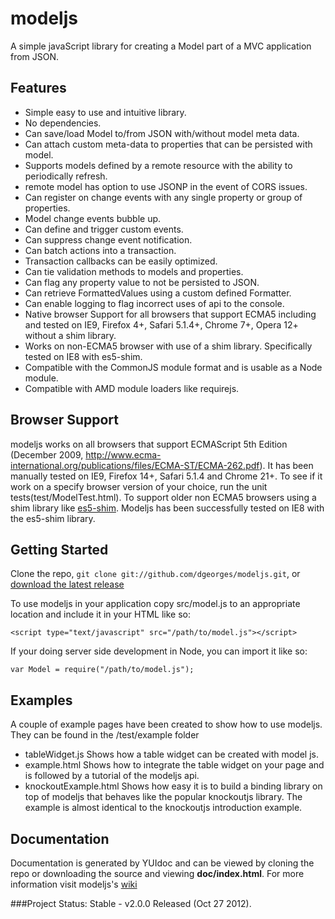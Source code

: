 modeljs
=======

A simple javaScript library for creating a Model part of a MVC application from JSON.

Features
--------------------
  - Simple easy to use and intuitive library.
  - No dependencies.
  - Can save/load Model to/from JSON with/without model meta data.
  - Can attach custom meta-data to properties that can be persisted with model.
  - Supports models defined by a remote resource with the ability to periodically refresh.
  - remote model has option to use JSONP in the event of CORS issues.
  - Can register on change events with any single property or group of properties.
  - Model change events bubble up.
  - Can define and trigger custom events.
  - Can suppress change event notification.
  - Can batch actions into a transaction.
  - Transaction callbacks can be easily optimized.
  - Can tie validation methods to models and properties.
  - Can flag any property value to not be persisted to JSON.
  - Can retrieve FormattedValues using a custom defined Formatter.
  - Can enable logging to flag incorrect uses of api to the console.
  - Native browser Support for all browsers that support ECMA5 including and tested on IE9, Firefox 4+, Safari 5.1.4+, Chrome 7+, Opera 12+ without a shim library.
  - Works on non-ECMA5 browser with use of a shim library. Specifically tested on IE8 with es5-shim.
  - Compatible with the CommonJS module format and is usable as a Node module.
  - Compatible with AMD module loaders like requirejs.


Browser Support
---------------
modeljs works on all browsers that support ECMAScript 5th Edition (December 2009, http://www.ecma-international.org/publications/files/ECMA-ST/ECMA-262.pdf).  It has been manually tested on IE9, Firefox 14+, Safari 5.1.4 and Chrome 21+. To see if it work on a specify browser version of your choice, run the unit tests(test/ModelTest.html). To support older non ECMA5 browsers using a shim library like [es5-shim](https://github.com/kriskowal/es5-shim). Modeljs has been successfully tested on IE8 with the es5-shim library.

Getting Started
------------------
Clone the repo, `git clone git://github.com/dgeorges/modeljs.git`, or [download the latest release](https://github.com/dgeorges/modeljs/zipball/master)

To use modeljs in your application copy src/model.js to an appropriate location and include it in your HTML like so:

    <script type="text/javascript" src="/path/to/model.js"></script>

If your doing server side development in Node, you can import it like so:

    var Model = require("/path/to/model.js");


Examples
------------------
A couple of example pages have been created to show how to use modeljs. They can be found in the /test/example folder
 - tableWidget.js Shows how a table widget can be created with model js.
 - example.html Shows how to integrate the table widget on your page and is followed by a tutorial of the modeljs api.
 - knockoutExample.html Shows how easy it is to build a binding library on top of modeljs that behaves like the popular knockoutjs library. The example is almost identical to the knockoutjs introduction example.

Documentation
------------------
Documentation is generated by YUIdoc and can be viewed by cloning the repo or downloading the source and viewing **doc/index.html**.
For more information visit modeljs's [wiki](https://github.com/dgeorges/modeljs/wiki)


###Project Status: Stable - v2.0.0 Released (Oct 27 2012).
